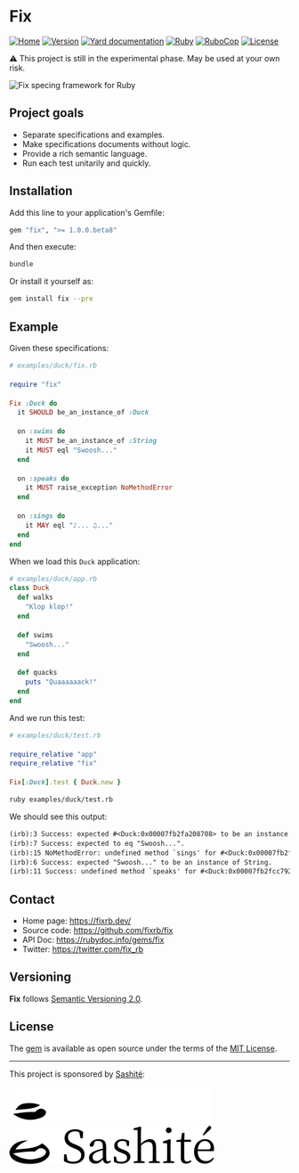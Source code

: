 # Fix

[![Home](https://img.shields.io/badge/Home-fixrb.dev-00af8b)](https://fixrb.dev/)
[![Version](https://img.shields.io/github/v/tag/fixrb/fix?label=Version&logo=github)](https://github.com/fixrb/fix/tags)
[![Yard documentation](https://img.shields.io/badge/Yard-documentation-blue.svg?logo=github)](https://rubydoc.info/github/fixrb/fix/main)
[![Ruby](https://github.com/fixrb/fix/workflows/Ruby/badge.svg?branch=main)](https://github.com/fixrb/fix/actions?query=workflow%3Aruby+branch%3Amain)
[![RuboCop](https://github.com/fixrb/fix/workflows/RuboCop/badge.svg?branch=main)](https://github.com/fixrb/fix/actions?query=workflow%3Arubocop+branch%3Amain)
[![License](https://img.shields.io/github/license/fixrb/fix?label=License&logo=github)](https://github.com/fixrb/fix/raw/main/LICENSE.md)

⚠️ This project is still in the experimental phase. May be used at your own risk.

![Fix specing framework for Ruby](https://fixrb.dev/fix.webp)

## Project goals

* Separate specifications and examples.
* Make specifications documents without logic.
* Provide a rich semantic language.
* Run each test unitarily and quickly.

## Installation

Add this line to your application's Gemfile:

```ruby
gem "fix", ">= 1.0.0.beta8"
```

And then execute:

```sh
bundle
```

Or install it yourself as:

```sh
gem install fix --pre
```

## Example

Given these specifications:

```ruby
# examples/duck/fix.rb

require "fix"

Fix :Duck do
  it SHOULD be_an_instance_of :Duck

  on :swims do
    it MUST be_an_instance_of :String
    it MUST eql "Swoosh..."
  end

  on :speaks do
    it MUST raise_exception NoMethodError
  end

  on :sings do
    it MAY eql "♪... ♫..."
  end
end
```

When we load this `Duck` application:

```ruby
# examples/duck/app.rb
class Duck
  def walks
    "Klop klop!"
  end

  def swims
    "Swoosh..."
  end

  def quacks
    puts "Quaaaaaack!"
  end
end
```

And we run this test:

```ruby
# examples/duck/test.rb

require_relative "app"
require_relative "fix"

Fix[:Duck].test { Duck.new }
```

```sh
ruby examples/duck/test.rb
```

We should see this output:

```txt
(irb):3 Success: expected #<Duck:0x00007fb2fa208708> to be an instance of Duck.
(irb):7 Success: expected to eq "Swoosh...".
(irb):15 NoMethodError: undefined method `sings' for #<Duck:0x00007fb2fd8371d0>.
(irb):6 Success: expected "Swoosh..." to be an instance of String.
(irb):11 Success: undefined method `speaks' for #<Duck:0x00007fb2fcc79258>.
```

## Contact

* Home page: <https://fixrb.dev/>
* Source code: <https://github.com/fixrb/fix>
* API Doc: <https://rubydoc.info/gems/fix>
* Twitter: <https://twitter.com/fix_rb>

## Versioning

__Fix__ follows [Semantic Versioning 2.0](https://semver.org/).

## License

The [gem](https://rubygems.org/gems/fix) is available as open source under the terms of the [MIT License](https://github.com/fixrb/fix/raw/main/LICENSE.md).

***

This project is sponsored by [Sashité](https://github.com/sashite/):

![Sashité logo](https://github.com/fixrb/fix/raw/main/img/sponsor/dark/en/sashite.png#gh-dark-mode-only "Sashité")
![Sashité logo](https://github.com/fixrb/fix/raw/main/img/sponsor/light/en/sashite.png#gh-light-mode-only "Sashité")
